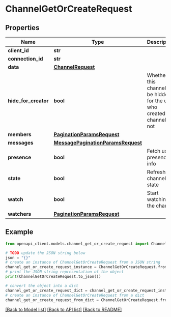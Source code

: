 # ChannelGetOrCreateRequest


## Properties

Name | Type | Description | Notes
------------ | ------------- | ------------- | -------------
**client_id** | **str** |  | [optional] 
**connection_id** | **str** |  | [optional] 
**data** | [**ChannelRequest**](ChannelRequest.md) |  | [optional] 
**hide_for_creator** | **bool** | Whether this channel will be hidden for the user who created the channel or not | [optional] 
**members** | [**PaginationParamsRequest**](PaginationParamsRequest.md) |  | [optional] 
**messages** | [**MessagePaginationParamsRequest**](MessagePaginationParamsRequest.md) |  | [optional] 
**presence** | **bool** | Fetch user presence info | [optional] 
**state** | **bool** | Refresh channel state | [optional] 
**watch** | **bool** | Start watching the channel | [optional] 
**watchers** | [**PaginationParamsRequest**](PaginationParamsRequest.md) |  | [optional] 

## Example

```python
from openapi_client.models.channel_get_or_create_request import ChannelGetOrCreateRequest

# TODO update the JSON string below
json = "{}"
# create an instance of ChannelGetOrCreateRequest from a JSON string
channel_get_or_create_request_instance = ChannelGetOrCreateRequest.from_json(json)
# print the JSON string representation of the object
print(ChannelGetOrCreateRequest.to_json())

# convert the object into a dict
channel_get_or_create_request_dict = channel_get_or_create_request_instance.to_dict()
# create an instance of ChannelGetOrCreateRequest from a dict
channel_get_or_create_request_from_dict = ChannelGetOrCreateRequest.from_dict(channel_get_or_create_request_dict)
```
[[Back to Model list]](../README.md#documentation-for-models) [[Back to API list]](../README.md#documentation-for-api-endpoints) [[Back to README]](../README.md)


